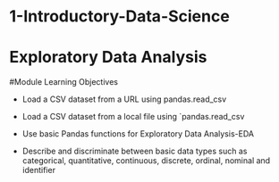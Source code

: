 # 1-Introductory-Data-Science
# Exploratory Data Analysis

#Module Learning Objectives

* Load a CSV dataset from a URL using pandas.read_csv

* Load a CSV dataset from a local file using `pandas.read_csv

* Use basic Pandas functions for Exploratory Data Analysis-EDA

* Describe and discriminate between basic data types such as categorical, quantitative, continuous, discrete, ordinal, nominal and 
  identifier
